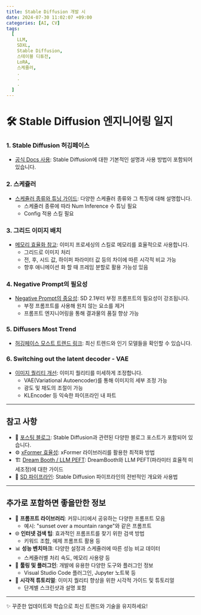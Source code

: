 ```yaml
---
title: Stable Diffusion 개발 시
date: 2024-07-30 11:02:07 +09:00
categories: [AI, CV]
tags:
  [
    LLM,
    SDXL,
    Stable Diffusion,
    스테이블 디튜전,
    LoRA,
    스케쥴러,
    .
    .
    .
  ]
---
```


# 🛠️ Stable Diffusion 엔지니어링 일지

### 1. Stable Diffusion 허깅페이스
- [공식 Docs 사용](https://huggingface.co/docs/diffusers/v0.13.0/en/stable_diffusion): Stable Diffusion에 대한 기본적인 설명과 사용 방법이 포함되어 있습니다.

### 2. 스케쥴러
- [스케쥴러 종류와 튜닝 가이드](https://huggingface.co/docs/diffusers/main/en/api/schedulers/overview): 다양한 스케쥴러 종류와 그 특징에 대해 설명합니다.
  - 스케쥴러 종류에 따라 Num Inference 수 튜닝 필요
  - Config 적용 스킬 필요

### 3. 그리드 이미지 배치
- [메모리 효율화 참고](https://huggingface.co/docs/diffusers/v0.13.0/en/stable_diffusion#memory-optimization): 이미지 프로세싱의 스킬로 메모리를 효율적으로 사용합니다.
  - 그리드로 이미지 처리
  - 전, 후, 시드 값, 하이퍼 파라미터 값 등의 차이에 따른 시각적 비교 가능
  - 향후 애니메이션 화 할 때 프레임 분할로 활용 가능성 있음

### 4. Negative Prompt의 필요성
- [Negative Prompt의 중요성](https://minimaxir.com/2022/11/stable-diffusion-negative-prompt/): SD 2.1부터 부정 프롬프트의 필요성이 강조됩니다.
  - 부정 프롬프트를 사용해 원치 않는 요소를 제거
  - 프롬프트 엔지니어링을 통해 결과물의 품질 향상 가능

### 5. Diffusers Most Trend
- [허깅페이스 모스트 트렌드 링크](https://huggingface.co/models?library=diffusers): 최신 트렌드와 인기 모델들을 확인할 수 있습니다.

### 6. Switching out the latent decoder - VAE
- [이미지 퀄리티 개선](https://huggingface.co/docs/diffusers/v0.13.0/en/stable_diffusion#quality-improvements): 이미지 퀄리티를 미세하게 조정합니다.
  - VAE(Variational Autoencoder)를 통해 이미지의 세부 조정 가능
  - 광도 및 채도의 조절이 가능
  - KLEncoder 등 익숙한 파이프라인 내 파트

---

## 참고 사항
- 📘 [포스팅 블로그](https://huggingface.co/blog/stable_diffusion): Stable Diffusion과 관련된 다양한 블로그 포스트가 포함되어 있습니다.
- ⚙️ [xFormer 효율성](https://huggingface.co/docs/diffusers/optimization/xformers): xFormer 라이브러리를 활용한 최적화 방법
- 🏗️ [Dream Booth / LLM PEFT](https://huggingface.co/docs/diffusers/training/dreambooth): DreamBooth와 LLM PEFT(파라미터 효율적 미세조정)에 대한 가이드
- 🚀 [SD 파이프라인](https://huggingface.co/docs/diffusers/main/en/api/pipelines/stable_diffusion/overview): Stable Diffusion 파이프라인의 전반적인 개요와 사용법

---

## 추가로 포함하면 좋을만한 정보
- 🧠 **프롬프트 라이브러리**: 커뮤니티에서 공유하는 다양한 프롬프트 모음
  - 예시: "sunset over a mountain range"와 같은 프롬프트
- 🌐 **인터넷 검색 팁**: 효과적인 프롬프트를 찾기 위한 검색 방법
  - 키워드 조합, 예제 프롬프트 활용 등
- 📊 **성능 벤치마크**: 다양한 설정과 스케쥴러에 따른 성능 비교 데이터
  - 스케쥴러별 처리 속도, 메모리 사용량 등
- 🔧 **툴링 및 플러그인**: 개발에 유용한 다양한 도구와 플러그인 정보
  - Visual Studio Code 플러그인, Jupyter 노트북 등
- 🎨 **시각적 튜토리얼**: 이미지 퀄리티 향상을 위한 시각적 가이드 및 튜토리얼
  - 단계별 스크린샷과 설명 포함

---

✨ 꾸준한 업데이트와 학습으로 최신 트렌드와 기술을 유지하세요!
